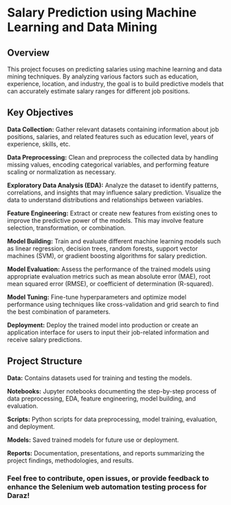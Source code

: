 # Salary Prediction using Machine Learning and Data Mining

## Overview
This project focuses on predicting salaries using machine learning and data mining techniques. By analyzing various factors such as education, experience, location, and industry, the goal is to build predictive models that can accurately estimate salary ranges for different job positions.

## Key Objectives
**Data Collection:** Gather relevant datasets containing information about job positions, salaries, and related features such as education level, years of experience, skills, etc.

**Data Preprocessing:** Clean and preprocess the collected data by handling missing values, encoding categorical variables, and performing feature scaling or normalization as necessary.

**Exploratory Data Analysis (EDA):** Analyze the dataset to identify patterns, correlations, and insights that may influence salary prediction. Visualize the data to understand distributions and relationships between variables.

**Feature Engineering:** Extract or create new features from existing ones to improve the predictive power of the models. This may involve feature selection, transformation, or combination.

**Model Building:** Train and evaluate different machine learning models such as linear regression, decision trees, random forests, support vector machines (SVM), or gradient boosting algorithms for salary prediction.

**Model Evaluation:** Assess the performance of the trained models using appropriate evaluation metrics such as mean absolute error (MAE), root mean squared error (RMSE), or coefficient of determination (R-squared).

**Model Tuning:** Fine-tune hyperparameters and optimize model performance using techniques like cross-validation and grid search to find the best combination of parameters.

**Deployment:** Deploy the trained model into production or create an application interface for users to input their job-related information and receive salary predictions.

## Project Structure
**Data:** Contains datasets used for training and testing the models.

**Notebooks:** Jupyter notebooks documenting the step-by-step process of data preprocessing, EDA, feature engineering, model building, and evaluation.

**Scripts:** Python scripts for data preprocessing, model training, evaluation, and deployment.

**Models:** Saved trained models for future use or deployment.

**Reports:** Documentation, presentations, and reports summarizing the project findings, methodologies, and results.


### Feel free to contribute, open issues, or provide feedback to enhance the Selenium web automation testing process for Daraz!
